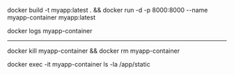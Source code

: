 
docker build -t myapp:latest . && docker run -d -p 8000:8000 --name myapp-container myapp:latest

docker logs myapp-container


--- 


docker kill myapp-container && docker rm myapp-container


docker exec -it myapp-container ls -la /app/static